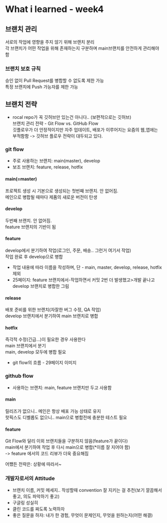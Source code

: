 # What i learned - week4
## 브랜치 관리
서로의 작업에 영향을 주지 않기 위해 브랜치 분리    
각 브랜치가 어떤 작업을 위해 존재하는지 구분하며 main브랜치를 안전하게 관리해야 함    
### 브랜치 보호 규칙
승인 없이 Pull Request를 병합할 수 없도록 제한 가능     
특정 브랜치에 Push 가능자를 제한 가능     
## 브랜치 전략
+ rocal repo가 꼭 깃허브만 있는건 아니다.. (보편적으로는 깃허브)     
브랜치 관리 전략 - Git Flow vs. GitHub Flow    
깃플로우가 더 안정적이지만 자주 업데이트, 배포가 이루어지는 요즘의 웹,앱에는 부적함함 -> 깃허브 플로우 전략이 대두되고 있다.   
### git flow
* 주로 사용하는 브랜치: main(master), develop   
* 보조 브랜치: feature, release, hotfix    
#### main(=master)
프로젝트 생성 시 기본으로 생성되는 첫번째 브랜치. 안 없어짐.          
메인으로 병합될 때마다 제품의 새로운 버전이 탄생         
#### develop
두번째 브랜치. 안 없어짐.     
feature 브랜치의 기반이 됨    
#### feature
develop에서 분기하여 작업(로그인, 주문, 배송.. 그런거 여기서 작업)      
작업 완료 후 develop으로 병합       
* 작업 내용에 따라 이름을 작성하며, 단 - main, master, develop, release, hotfix 제외
* 25페이지: feature 브랜치에서-작업하면서 커밋 2번 더 발생했고>개발 끝나고 develop 브랜치로 병합한 그림
#### release
배포 준비를 위한 브랜치(자잘한 버그 수정, QA 작업)    
develop 브랜치에서 분기하여 main 브랜치로 병합
#### hotfix
즉각적 수정(긴급...)이 필요한 경우 사용한다    
main 브랜치에서 분기     
main, develop 모두에 병합 필요      
* git flow의 흐름 - 29페이지 이미지
### github flow
* 사용하는 브랜치: main, feature 브랜치만 두고 사용함
#### main
릴리즈가 없으니.. 메인은 항상 배포 가능 상태로 유지     
핫픽스도 디벨롭도 없으니.. main으로 병합전에 충분한 테스트 필요     
#### feature
Git Flow와 달리 이외 브랜치들을 구분하지 않음(feature가 끝이다)           
main에서 분기하여 작업 후 다시 main으로 병합(*이름 잘 지어야 함)     
-> feature 에서의 코드 리뷰가 더욱 중요해짐


어쨌든 전략은: 상황에 따라서~


### 개발자로서의 Attitude
* 브랜치 이름, 커밋 메세지.. 작성할때 convention 잘 지키는 걸 추천(보기 깔끔해서 좋고, 의도 파악하기 좋고)
* 구글링 성실히
* 클린 코드를 짜도록 노력하자
* 좋은 질문을 하자: 내가 한 경험, 무엇이 문제인지, 무엇을 원하는지(어떤 해결)
